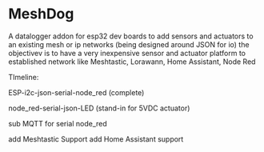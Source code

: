 # MeshDog
A datalogger addon for esp32 dev boards to add sensors and actuators to an existing mesh or ip networks
(being designed around JSON for io) the objectivev is to have a very inexpensive sensor and actuator platform to established network like Meshtastic, Lorawann, Home Assistant, Node Red

TImeline:

ESP-i2c-json-serial-node_red (complete)

node_red-serial-json-LED (stand-in for 5VDC actuator)

sub MQTT for serial node_red

add Meshtastic Support
add Home Assistant support


